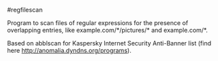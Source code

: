 #regfilescan

Program to scan files of regular expressions for the presence of overlapping entries, like example.com/\*/pictures/* and example.com/*.

Based on abblscan for Kaspersky Internet Security Anti-Banner list (find here http://anomalia.dyndns.org/programs).
